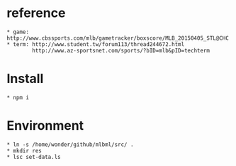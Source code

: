# reference
	* game: http://www.cbssports.com/mlb/gametracker/boxscore/MLB_20150405_STL@CHC
	* term: http://www.student.tw/forum113/thread244672.html
			http://www.az-sportsnet.com/sports/?bID=mlb&pID=techterm

# Install
	* npm i

# Environment
	* ln -s /home/wonder/github/mlbml/src/ .
	* mkdir res
	* lsc set-data.ls
